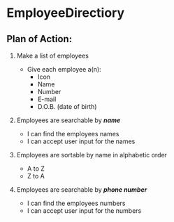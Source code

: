 # EmployeeDirectiory

## Plan of Action:

1. Make a list of employees 
    - Give each employee a(n):
        - Icon
        - Name
        - Number
        - E-mail
        - D.O.B. (date of birth)

2. Employees are searchable by ***name***
    - I can find the employees names
    - I can accept user input for the names

3. Employees are sortable by name in alphabetic order
    - A to Z
    - Z to A

4. Employees are searchable by ***phone number***
    - I can find the employees numbers
    - I can accept user input for the numbers